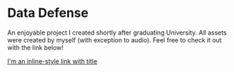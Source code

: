 # Data Defense

An enjoyable project I created shortly after graduating University. All assets were created by myself (with exception to audio). 
Feel free to check it out with the link below!

[I'm an inline-style link with title](https://andronikos12.wixsite.com/portfolio/work "Data Defense on portfolio")
